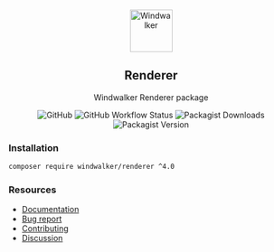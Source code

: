 <p align="center">
    <br/>
    <img src="https://user-images.githubusercontent.com/1639206/151679867-8df93936-e4af-4677-a6f3-eb33d27e038b.svg" alt="Windwalker"
        height="75">
    <br/>
</p>

<h2 align="center">Renderer</h2>

<p align="center">
    Windwalker Renderer package
</p>

<p align="center">
    <img alt="GitHub" src="https://img.shields.io/github/license/windwalker-io/renderer?style=flat-square">
    <img alt="GitHub Workflow Status" src="https://img.shields.io/github/workflow/status/windwalker-io/renderer/PHP%20Composer?label=test&style=flat-square">
    <img alt="Packagist Downloads" src="https://img.shields.io/packagist/dt/windwalker/renderer?style=flat-square">
    <img alt="Packagist Version" src="https://img.shields.io/packagist/v/windwalker/renderer?style=flat-square">
</p>

### Installation

```bash
composer require windwalker/renderer ^4.0
```

### Resources

- [Documentation](https://windwalker.io/documentation/components/renderer/)
- [Bug report](https://github.com/windwalker-io/framework)
- [Contributing](https://github.com/windwalker-io/framework)
- [Discussion](https://github.com/windwalker-io/framework/discussions)


